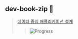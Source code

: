 ## dev-book-zip 👋

> [데이터 중심 애플리케이션 설계](https://product.kyobobook.co.kr/detail/S000001766328)
>>  ![Progress](https://progress-bar.dev/69/?width=400&color=babaca&suffix=%)
